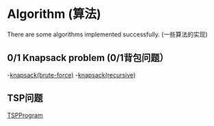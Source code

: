 # Algorithm (算法)
There are some algorithms implemented successfully. (一些算法的实现)
## 0/1 Knapsack problem (0/1背包问题）
-[knapsack(brute-force)](code/knapsack1.cpp)
-[knapsack(recursive)](code/knapsack2.cpp)
## TSP问题
[TSPProgram](code/TSPProblem.cpp)
